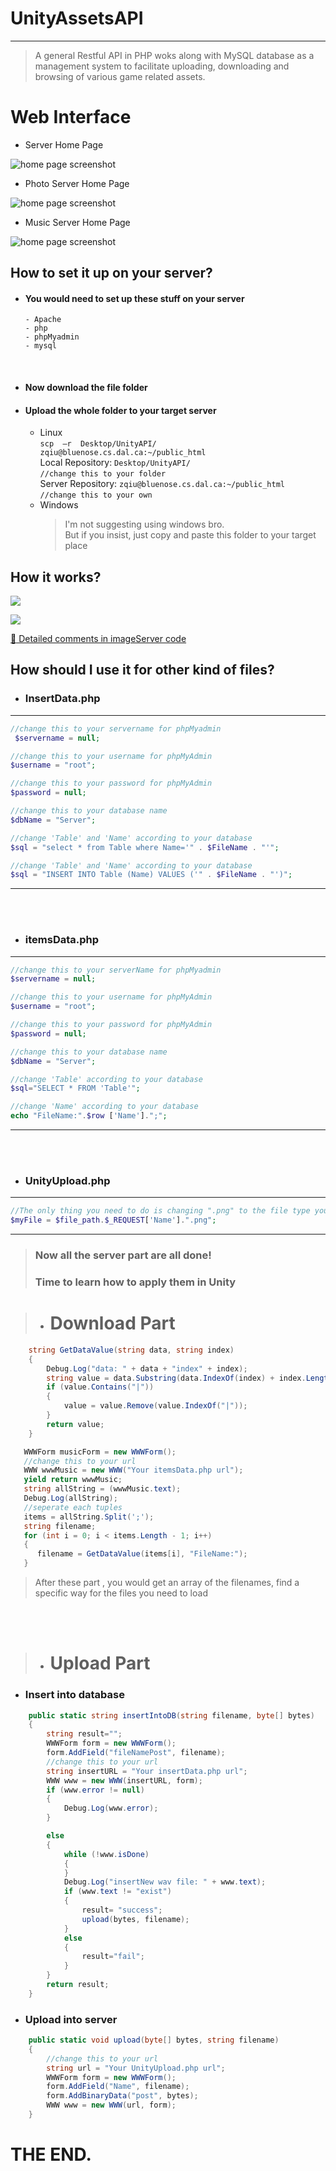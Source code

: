 # UnityAssetsAPI
----------

>  A general Restful API in PHP woks along with MySQL database as a management system to facilitate uploading, downloading and browsing of various game related assets.   
 
# Web Interface
- Server Home Page    

![home page screenshot](https://github.com/AmousQiu/UnityAssetsAPI/blob/master/Screenshots/ServerHomePage.PNG)

- Photo Server Home Page  

![home page screenshot](https://github.com/AmousQiu/UnityAssetsAPI/blob/master/Screenshots/PhotoServerHomepage.PNG)

- Music Server Home Page    

![home page screenshot](https://github.com/AmousQiu/UnityAssetsAPI/blob/master/Screenshots/MusicServerHomepage.PNG)

## How to set it up on your server?  
- #### You would need to set up these stuff on your server
      - Apache
      - php
      - phpMyadmin
      - mysql    
<br>
   
- #### Now download the file folder
 
- #### Upload the whole folder to your target server 
 
  
  - Linux   
  `scp  –r  Desktop/UnityAPI/ zqiu@bluenose.cs.dal.ca:~/public_html`  
    Local Repository:  `Desktop/UnityAPI/`   
    `//change this to your folder`   
    Server Repository:  `zqiu@bluenose.cs.dal.ca:~/public_html`   
    `//change this to your own`
  - Windows  
      > I'm not suggesting using windows bro.      
        But if you insist, just copy and paste this folder to your target place
   
## How it works?         
![](https://github.com/AmousQiu/UnityAssetsAPI/blob/master/Screenshots/Upload%20Diagram.png)

![](https://github.com/AmousQiu/UnityAssetsAPI/blob/master/Screenshots/Download%20Diagram.png)

[ :tiger2: Detailed comments in imageServer code](https://github.com/AmousQiu/UnityAssetsAPI/tree/master/imageServer)

## How should I use it for other kind of files? 

- ### InsertData.php
--- 
  ```php
  //change this to your servername for phpMyadmin  
   $servername = null;  
  ```
  ```php
  //change this to your username for phpMyAdmin  
  $username = "root";
  ```
  
  ```php
  //change this to your password for phpMyAdmin  
  $password = null;
  ```

  ```php
  //change this to your database name   
  $dbName = "Server";
  ``` 

  ```php
  //change 'Table' and 'Name' according to your database  
  $sql = "select * from Table where Name='" . $FileName . "'";
  ```

```php
//change 'Table' and 'Name' according to your database  
$sql = "INSERT INTO Table (Name) VALUES ('" . $FileName . "')";  
```
---  
  
<br>
<br>    

- ### itemsData.php
---
  ```php
  //change this to your serverName for phpMyadmin   
  $servername = null;
  ```  

  ```php
  //change this to your username for phpMyAdmin  
  $username = "root";
  ```  

  ```php
  //change this to your password for phpMyAdmin   
  $password = null;
  ```   

  ```php
  //change this to your database name   
  $dbName = "Server";
  ``` 
  
  ```php
  //change 'Table' according to your database  
  $sql="SELECT * FROM 'Table'"; 
  ```

  ```php
  //change 'Name' according to your database  
  echo "FileName:".$row ['Name'].";"; 
  ```

---  
<br>
<br>

- ### UnityUpload.php
---
```php
//The only thing you need to do is changing ".png" to the file type you want to upload     
$myFile = $file_path.$_REQUEST['Name'].".png";
```  
   
---  


>### Now all the server part are all done!
>### Time to learn how to apply them in Unity



>- # Download Part
```csharp
    string GetDataValue(string data, string index)
    {
        Debug.Log("data: " + data + "index" + index);
        string value = data.Substring(data.IndexOf(index) + index.Length);
        if (value.Contains("|"))
        {
            value = value.Remove(value.IndexOf("|"));
        }
        return value;
    }
```

```csharp
   WWWForm musicForm = new WWWForm();
   //change this to your url
   WWW wwwMusic = new WWW("Your itemsData.php url");
   yield return wwwMusic;
   string allString = (wwwMusic.text);
   Debug.Log(allString);
   //seperate each tuples
   items = allString.Split(';');
   string filename;
   for (int i = 0; i < items.Length - 1; i++)
   {
      filename = GetDataValue(items[i], "FileName:");
   }
```

>After these part , you would get an array of the filenames, find a specific way for the files you need to load

<br>
<br>

>- #  Upload Part  
  - ### Insert into database
```csharp
    public static string insertIntoDB(string filename, byte[] bytes)
    {
        string result="";
        WWWForm form = new WWWForm();
        form.AddField("fileNamePost", filename);
        //change this to your url
        string insertURL = "Your insertData.php url";
        WWW www = new WWW(insertURL, form);
        if (www.error != null)
        {
            Debug.Log(www.error);
        }

        else
        {
            while (!www.isDone)
            {
            }
            Debug.Log("insertNew wav file: " + www.text);
            if (www.text != "exist")
            {
                result= "success";
                upload(bytes, filename);
            }
            else
            {
                result="fail";
            }
        }
        return result;
    }
```
- ### Upload into server
```csharp
    public static void upload(byte[] bytes, string filename)
    {
        //change this to your url
        string url = "Your UnityUpload.php url";
        WWWForm form = new WWWForm();
        form.AddField("Name", filename);
        form.AddBinaryData("post", bytes);
        WWW www = new WWW(url, form);
    }
```

# THE END.





